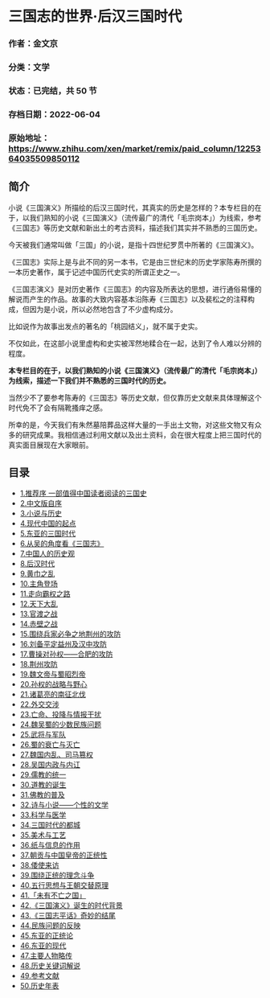 # 三国志的世界·后汉三国时代

### 作者：金文京

### 分类：文学

### 状态：已完结，共 50 节

### 存档日期：2022-06-04

### 原始地址：https://www.zhihu.com/xen/market/remix/paid_column/1225364035509850112


## 简介
小说《三国演义》所描绘的后汉三国时代，其真实的历史是怎样的？本专栏目的在于，以我们熟知的小说《三国演义》（流传最广的清代「毛宗岗本」）为线索，参考《三国志》等历史文献和新出土的考古资料，描述我们其实并不熟悉的三国历史。


今天被我们通常叫做「三国」的小说，是指十四世纪罗贯中所著的《三国演义》。


《三国志》实际上是与此不同的另一本书，它是由三世纪末的历史学家陈寿所撰的一本历史著作，属于记述中国历代史实的所谓正史之一。


《三国志演义》是对历史著作《三国志》的内容及所表达的思想，进行通俗易懂的解说而产生的作品。故事的大致内容基本沿陈寿《三国志》以及裴松之的注释构成，但因为是小说，所以必然地包含了不少虚构成分。


比如说作为故事出发点的著名的「桃园结义」，就不属于史实。


不仅如此，在这部小说里虚构和史实被浑然地糅合在一起，达到了令人难以分辨的程度。


**本专栏目的在于，以我们熟知的小说《三国演义》（流传最广的清代「毛宗岗本」）为线索，描述一下我们并不熟悉的三国时代的历史。**


当然少不了要参考陈寿的《三国志》等历史文献，但仅靠历史文献来具体理解这个时代免不了会有隔靴搔痒之感。


所幸的是，今天我们有朱然墓陪葬品这样大量的一手出土文物，对这些文物又有众多的研究成果。我相信通过利用文献以及出土资料，会在很大程度上把三国时代的真实面目展现在大家眼前。




## 目录
- [1.推荐序 一部值得中国读者阅读的三国史](1.推荐序%20一部值得中国读者阅读的三国史.md)
- [2.中文版自序](2.中文版自序.md)
- [3.小说与历史](3.小说与历史.md)
- [4.现代中国的起点](4.现代中国的起点.md)
- [5.东亚的三国时代](5.东亚的三国时代.md)
- [6.从吴的角度看《三国志》](6.从吴的角度看《三国志》.md)
- [7.中国人的历史观](7.中国人的历史观.md)
- [8.后汉时代](8.后汉时代.md)
- [9.黄巾之乱](9.黄巾之乱.md)
- [10.主角登场](10.主角登场.md)
- [11.走向霸权之路](11.走向霸权之路.md)
- [12.天下大乱](12.天下大乱.md)
- [13.官渡之战](13.官渡之战.md)
- [14.赤壁之战](14.赤壁之战.md)
- [15.围绕兵家必争之地荆州的攻防](15.围绕兵家必争之地荆州的攻防.md)
- [16.刘备平定益州及汉中攻防](16.刘备平定益州及汉中攻防.md)
- [17.曹操对孙权——合肥的攻防](17.曹操对孙权——合肥的攻防.md)
- [18.荆州攻防](18.荆州攻防.md)
- [19.魏文帝与蜀昭烈帝](19.魏文帝与蜀昭烈帝.md)
- [20.孙权的战略与野心](20.孙权的战略与野心.md)
- [21.诸葛亮的南征北伐](21.诸葛亮的南征北伐.md)
- [22.外交交涉](22.外交交涉.md)
- [23.亡命、投降与情报干扰](23.亡命、投降与情报干扰.md)
- [24.魏吴蜀的少数民族问题](24.魏吴蜀的少数民族问题.md)
- [25.武将与军队](25.武将与军队.md)
- [26.蜀的衰亡与灭亡](26.蜀的衰亡与灭亡.md)
- [27.魏国内乱、司马篡权](27.魏国内乱、司马篡权.md)
- [28.吴国内政与内讧](28.吴国内政与内讧.md)
- [29.儒教的统一](29.儒教的统一.md)
- [30.道教的诞生](30.道教的诞生.md)
- [31.佛教的普及](31.佛教的普及.md)
- [32.诗与小说——个性的文学](32.诗与小说——个性的文学.md)
- [33.科学与医学](33.科学与医学.md)
- [34.三国时代的都城](34.三国时代的都城.md)
- [35.美术与工艺](35.美术与工艺.md)
- [36.纸与信息的作用](36.纸与信息的作用.md)
- [37.朝贡与中国皇帝的正统性](37.朝贡与中国皇帝的正统性.md)
- [38.倭使来访](38.倭使来访.md)
- [39.围绕正统的理念斗争](39.围绕正统的理念斗争.md)
- [40.五行思想与王朝交替原理](40.五行思想与王朝交替原理.md)
- [41.「未有不亡之国」](41.「未有不亡之国」.md)
- [42.《三国演义》诞生的时代背景](42.《三国演义》诞生的时代背景.md)
- [43.《三国志平话》奇妙的结尾](43.《三国志平话》奇妙的结尾.md)
- [44.民族问题的反映](44.民族问题的反映.md)
- [45.东亚的正统论](45.东亚的正统论.md)
- [46.东亚的现代](46.东亚的现代.md)
- [47.主要人物略传](47.主要人物略传.md)
- [48.历史关键词解说](48.历史关键词解说.md)
- [49.参考文献](49.参考文献.md)
- [50.历史年表](50.历史年表.md)